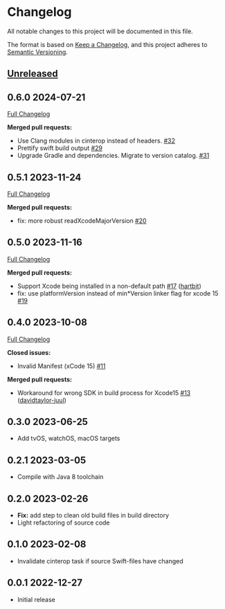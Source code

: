 # Changelog

All notable changes to this project will be documented in this file.

The format is based on [Keep a Changelog](https://keepachangelog.com/en/1.0.0/),
and this project adheres to [Semantic Versioning](https://semver.org/spec/v2.0.0.html).

## [Unreleased](https://github.com/ttypic/swift-klib-plugin/tree/HEAD)

## 0.6.0 2024-07-21

[Full Changelog](https://github.com/ttypic/swift-klib-plugin/compare/v0.5.1...v0.6.0)

**Merged pull requests:**

- Use Clang modules in cinterop instead of headers. [\#32](https://github.com/ttypic/swift-klib-plugin/pull/32)
- Prettify swift build output [\#29](https://github.com/ttypic/swift-klib-plugin/pull/29)
- Upgrade Gradle and dependencies. Migrate to version
  catalog. [\#31](https://github.com/ttypic/swift-klib-plugin/pull/31)

## 0.5.1 2023-11-24

[Full Changelog](https://github.com/ttypic/swift-klib-plugin/compare/v0.5.0...v0.5.1)

**Merged pull requests:**

- fix: more robust readXcodeMajorVersion [\#20](https://github.com/ttypic/swift-klib-plugin/pull/20)

## 0.5.0 2023-11-16

[Full Changelog](https://github.com/ttypic/swift-klib-plugin/compare/v0.4.0...v0.5.0)

**Merged pull requests:**

- Support Xcode being installed in a non-default
  path [\#17](https://github.com/ttypic/swift-klib-plugin/pull/17) ([hartbit](https://github.com/hartbit))
- fix: use platformVersion instead of min*Version linker flag for xcode
  15 [\#19](https://github.com/ttypic/swift-klib-plugin/pull/19)

## 0.4.0 2023-10-08

[Full Changelog](https://github.com/ttypic/swift-klib-plugin/compare/v0.3.0...v0.4.0)

**Closed issues:**

- Invalid Manifest \(xCode 15\) [\#11](https://github.com/ttypic/swift-klib-plugin/issues/11)

**Merged pull requests:**

- Workaround for wrong SDK in build process for
  Xcode15 [\#13](https://github.com/ttypic/swift-klib-plugin/pull/13) ([davidtaylor-juul](https://github.com/davidtaylor-juul))

## 0.3.0 2023-06-25

* Add tvOS, watchOS, macOS targets

## 0.2.1 2023-03-05

* Compile with Java 8 toolchain

## 0.2.0 2023-02-26

* **Fix:** add step to clean old build files in build directory
* Light refactoring of source code

## 0.1.0 2023-02-08

* Invalidate cinterop task if source Swift-files have changed

## 0.0.1 2022-12-27

* Initial release
